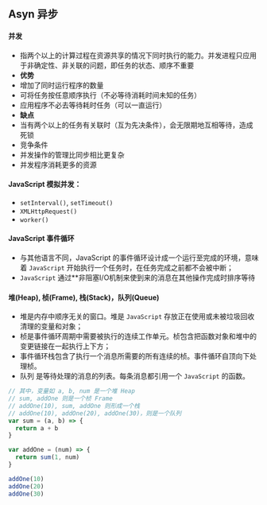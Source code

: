 ## Asyn 异步

#### 并发
* 指两个以上的计算过程在资源共享的情况下同时执行的能力。并发进程只应用于非确定性、非关联的问题，即任务的状态、顺序不重要
* **优势**
* 增加了同时运行程序的数量
* 可将任务按任意顺序执行（不必等待消耗时间未知的任务）
* 应用程序不必去等待耗时任务（可以一直运行）
* **缺点**
* 当有两个以上的任务有关联时（互为先决条件），会无限期地互相等待，造成死锁
* 竞争条件
* 并发操作的管理比同步相比更复杂
* 并发程序消耗更多的资源


#### JavaScript 模拟并发：
* `setInterval()`, `setTimeout()`
* `XMLHttpRequest()`
* `worker()`


#### JavaScript 事件循环
* 与其他语言不同，JavaScript 的事件循环设计成一个运行至完成的环境，意味着 `JavaScript` 开始执行一个任务时，在任务完成之前都不会被中断；
* `JavaScript` 通过**非阻塞I/O机制来使到来的消息在其他操作完成时排序等待


#### 堆(Heap), 桢(Frame), 栈(Stack)，队列(Queue)
* 堆是内存中顺序无关的窗口。堆是 `JavaScript` 存放正在使用或未被垃圾回收清理的变量和对象；
* 桢是事件循环周期中需要被执行的连续工作单元。桢包含把函数对象和堆中的变更链接在一起执行上下方；
* 事件循环栈包含了执行一个消息所需要的所有连续的桢。事件循环自顶向下处理桢。
* 队列 是等待处理的消息的列表。每条消息都引用一个 `JavaScript` 的函数。

```js
// 其中，变量如 a, b, num 是一个堆 Heap
// sum, addOne 则是一个桢 Frame
// addOne(10), sum, addOne 则形成一个栈
// addOne(10), addOne(20), addOne(30)，则是一个队列
var sum = (a, b) => {
  return a + b
}

var addOne = (num) => {
  return sum(1, num)
}

addOne(10)
addOne(20)
addOne(30)
```
